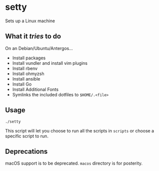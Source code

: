 setty
======

Sets up a Linux machine

What it *tries* to do
---------------------
On an Debian/Ubuntu/Antergos...
* Install packages
* Install vundler and install vim plugins
* Install rbenv
* Install ohmyzsh
* Install ansible
* Install Go
* Install Additional Fonts
* Symlinks the included dotfiles to `$HOME/.<file>`

Usage
-----
```
./setty

```

This script will let you choose to run all the scripts in `scripts` or
choose a specific script to run.

Deprecations
------------
macOS support is to be deprecated. `macos` directory is for posterity.
